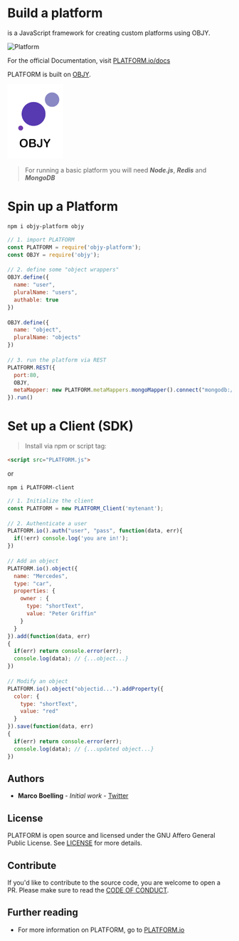 # Build a platform

 is a JavaScript framework for creating custom platforms using OBJY.

![Platform](https://PLATFORM.io/assets/img/platform.png)

For the official Documentation, visit [PLATFORM.io/docs](https://PLATFORM.io/docs)

PLATFORM is built on [OBJY](https://objy-org.github.io).

[![OBJY](https://raw.githubusercontent.com/objy-org/objy-org.github.io/master/assets/img/badge-sm.png "PLATFORM runs on OBJY")](https://objy.io)

> For running a basic platform you will need ***Node.js***, ***Redis*** and ***MongoDB***

# Spin up a Platform

```shell
npm i objy-platform objy
```

```javascript
// 1. import PLATFORM
const PLATFORM = require('objy-platform');
const OBJY = require('objy');

// 2. define some "object wrappers"
OBJY.define({
  name: "user",
  pluralName: "users",
  authable: true
})

OBJY.define({
  name: "object",
  pluralName: "objects"
})

// 3. run the platform via REST
PLATFORM.REST({
  port:80,
  OBJY,
  metaMapper: new PLATFORM.metaMappers.mongoMapper().connect("mongodb://localhost") // The matamapper is for basic config
}).run()
```

# Set up a Client (SDK)

> Install via npm or script tag:

```html
<script src="PLATFORM.js">
```
or
```shell
npm i PLATFORM-client
```

```javascript
// 1. Initialize the client
const PLATFORM = new PLATFORM_Client('mytenant');

// 2. Authenticate a user
PLATFORM.io().auth("user", "pass", function(data, err){
  if(!err) console.log('you are in!');
})

// Add an object
PLATFORM.io().object({
  name: "Mercedes",
  type: "car",
  properties: {
    owner : {
      type: "shortText",
      value: "Peter Griffin"
    }
  }
}).add(function(data, err)
{
  if(err) return console.error(err);
  console.log(data); // {...object...}
})

// Modify an object
PLATFORM.io().object("objectid...").addProperty({
  color: {
    type: "shortText",
    value: "red"
  }
}).save(function(data, err)
{
  if(err) return console.error(err);
  console.log(data); // {...updated object...}
})
```


## Authors

* **Marco Boelling** - *Initial work* - [Twitter](https://twitter.com/marcoboelling)


## License

PLATFORM is open source and licensed under the GNU Affero General Public License. See [LICENSE](LICENSE) for more details.

## Contribute

If you'd like to contribute to the source code, you are welcome to open a PR. Please make sure to read the [CODE OF CONDUCT](CODE_OF_CONDUCT.md).

## Further reading

* For more information on PLATFORM, go to [PLATFORM.io](https://PLATFORM.io)

